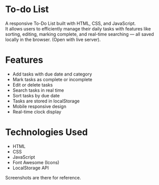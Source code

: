 # To-do List
A responsive To-Do List built with HTML, CSS, and JavaScript.  
It allows users to efficiently manage their daily tasks with features like sorting, editing, marking complete, and real-time searching — all saved locally in the browser. (Open with live server).

# Features
- Add tasks with due date and category  
- Mark tasks as complete or incomplete  
- Edit or delete tasks  
- Search tasks in real time  
- Sort tasks by due date  
- Tasks are stored in localStorage  
- Mobile responsive design  
- Real-time clock display  

# Technologies Used
- HTML
- CSS
- JavaScript
- Font Awesome (Icons)
- LocalStorage API

Screenshots are there for reference.

